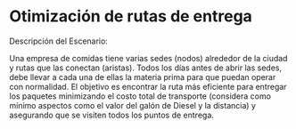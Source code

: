 # Otimización de rutas de entrega 


Descripción del Escenario:

Una empresa de comidas tiene varias sedes (nodos) alrededor de la ciudad y rutas que las conectan (aristas). Todos los días antes de abrir las sedes, debe llevar a cada una de ellas la materia prima para que puedan operar con normalidad.  El objetivo es encontrar la ruta más eficiente para entregar los paquetes minimizando el costo total de transporte (considera como mínimo aspectos como el valor del galón de Diesel y la distancia) y asegurando que se visiten todos los puntos de entrega.

